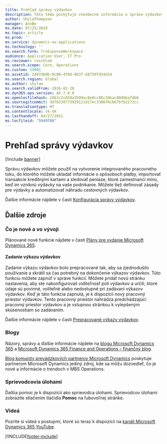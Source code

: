 ```yaml
---
title: Prehľad správy výdavkov
description: Táto téma poskytuje všeobecné informácie o správe výdavkov a odkazy na ďalšie zdroje. Správu výdavkov môžete použiť na vytvorenie integrovaného pracovného toku, do ktorého môžete ukladať informácie o spôsoboch platby, importovať transakcie kreditnými kartami a sledovať peniaze, ktoré zamestnanci minú, keď im vzniknú výdavky na vaše podnikanie.
author: ShylaThompson
manager: AnnBe
ms.date: 07/25/2019
ms.topic: article
ms.prod: ''
ms.service: dynamics-ax-applications
ms.technology: ''
ms.search.form: TrvExpenseWorkspace
audience: Application User, IT Pro
ms.reviewer: roschlom
ms.search.scope: Core, Operations
ms.custom: 15001
ms.assetid: 2d97d69b-9c08-4f0d-9637-68759fd34d34
ms.search.region: Global
ms.author: shylaw
ms.search.validFrom: 2016-02-28
ms.dyn365.ops.version: AX 7.0.0
ms.openlocfilehash: 2db1c2cd34a2b99ac8e0cc88c34bac804bbafdb6
ms.sourcegitcommit: 3d78338773929121d17ec3386f6cb67bfb2272cc
ms.translationtype: HT
ms.contentlocale: sk-SK
ms.lasthandoff: 04/27/2021
ms.locfileid: "5949788"
---
```

# <a name="expense-management-overview"></a>Prehľad správy výdavkov

[!include [banner](../includes/banner.md)]

Správu výdavkov môžete použiť na vytvorenie integrovaného pracovného toku, do ktorého môžete ukladať informácie o spôsoboch platby, importovať transakcie kreditnými kartami a sledovať peniaze, ktoré zamestnanci minú, keď im vzniknú výdavky na vaše podnikanie. Môžete tiež definovať zásady pre výdavky a automatizovať náhradu cestovných výdavkov.

Ďalšie informácie nájdete v časti [Konfigurácia správy výdavkov](plan-expense-management.md).

## <a name="additional-resources"></a>Ďalšie zdroje

### <a name="whats-new-and-in-development"></a>Čo je nové a vo vývoji

Plánované nové funkcie nájdete v časti [Plány pre vydanie Microsoft Dynamics 365](/dynamics365/release-plans/).

#### <a name="expense-report-entry"></a>Zadanie výkazu výdavkov

Zadanie výkazu výdavkov bolo prepracované tak, aby sa zjednodušilo používanie a skrátil sa čas potrebný na dokončenie výkazov výdavkov. Túto funkciu môžete zapnúť v správe funkcií. Môžete pridať novú stránku nastavenia, aby ste nakonfigurovali viditeľnosť polí výdavkov a určili, ktoré údaje sú povinné, voliteľné alebo nedostupné pri zadávaní výkazov výdavkov. Keď je táto funkcia zapnutá, je k dispozícii nový pracovný priestor výdavkov. Tento pracovný priestor nahrádza predchádzajúci pracovný priestor výdavkov a je vstupnou stránkou k vylepšeným skúsenostiam so zadávaním.

Ďalšie informácie nájdete v časti [Prepracované výkazy výdavkov](ExpenseWorkspaceNew.md).

### <a name="blogs"></a>Blogy

Názory, správy a ďalšie informácie nájdete na [blogu Microsoft Dynamics 365](https://community.dynamics.com/b/msftdynamicsblog?c=Enterprise) a [Microsoft Dynamics 365 Finance and Operations – finančný blog](https://community.dynamics.com/365/financeandoperations/b/financials).

[Blog komunity prevádzkových partnerov Microsoft Dynamics](https://community.dynamics.com/partner/b/operationspartnercommunityblog) poskytuje partnerom Microsoft Dynamics jediný zdroj, kde sa môžu dozvedieť, čo je nové a informácie o trendoch v MBS Operations.

### <a name="task-guides"></a>Sprievodcovia úlohami

Ďalšia pomoc je k dispozícii ako sprievodca úlohami. Sprievodcov úlohami zobrazíte stlačením tlačidla **Pomoc** na ľubovoľnej stránke.

### <a name="videos"></a>Videá

Pozrite si videá s postupmi, ktoré sú teraz k dispozícii na [kanáli Microsoft Dynamics 365 YouTube](https://www.youtube.com/channel/UCJGCg4rB3QSs8y_1FquelBQ).


[!INCLUDE[footer-include](../includes/footer-banner.md)]